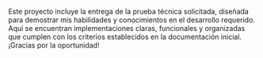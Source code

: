 Este proyecto incluye la entrega de la prueba técnica solicitada, diseñada para demostrar mis habilidades y conocimientos en el desarrollo requerido. Aquí se encuentran implementaciones claras, funcionales y organizadas que cumplen con los criterios establecidos en la documentación inicial. ¡Gracias por la oportunidad!
